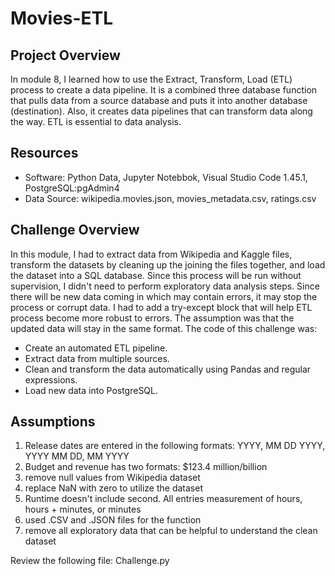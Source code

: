 # Movies-ETL 

## Project Overview

In module 8, I learned how to use the Extract, Transform, Load (ETL) process to create a data pipeline. It is a combined three database function that pulls data from a source database and puts it into another database (destination). Also, it creates data pipelines that can transform data along the way. ETL is essential to data analysis.

## Resources

- Software: Python Data, Jupyter Notebbok, Visual Studio Code 1.45.1, PostgreSQL:pgAdmin4
- Data Source:   wikipedia.movies.json, movies_metadata.csv, ratings.csv 

## Challenge Overview

In this module, I had to extract data from Wikipedia and Kaggle files, transform the datasets by cleaning up the joining the files together, and load the dataset into a SQL database. Since this process will be run without supervision, I didn't need to perform exploratory data analysis steps. Since there will be new data coming in which may contain errors, it may stop the process or corrupt data. I had to add a try-except block that will help ETL process become more robust to errors. The assumption was that the updated data will stay in the same format. The code of this challenge was:

- Create an automated ETL pipeline.
- Extract data from multiple sources.
- Clean and transform the data automatically using Pandas and regular expressions.
- Load new data into PostgreSQL.

## Assumptions
1. Release dates are entered in the following formats:  YYYY, MM DD YYYY, YYYY MM DD, MM YYYY
2. Budget and revenue has two formats:  $123.4 million/billion
3. remove null values from Wikipedia dataset
4. replace NaN with zero to utilize the dataset
5. Runtime doesn't include second.  All entries measurement of hours, hours + minutes, or minutes
6. used .CSV and .JSON files for the function
7. remove all exploratory data that can be helpful to understand the clean dataset

Review the following file: Challenge.py



